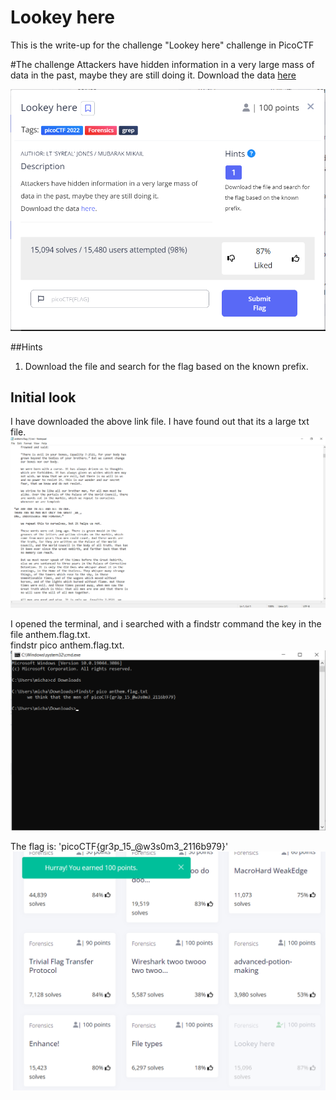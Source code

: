 # Lookey here
This is the write-up for the challenge "Lookey here" challenge in PicoCTF

#The challenge
Attackers have hidden information in a very large mass of data in the past, maybe they are still doing it.
Download the data <a href="https://artifacts.picoctf.net/c/126/anthem.flag.txt" download target="_blank">here</a>

![](img/screenshot1.png)

##Hints
1. Download the file and search for the flag based on the known prefix.

## Initial look
I have downloaded the above link file. I have found out that its a large txt file.
![](img/screenshot2.png)

I opened the terminal, and i searched with a findstr command the key in the file anthem.flag.txt. </br>
findstr pico anthem.flag.txt.
![](img/screenshot3.png)

The flag is: 'picoCTF{gr3p_15_@w3s0m3_2116b979}'
![](img/screenshot4.png)
